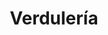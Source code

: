---
title: "Verdulería"
url: /ciudad-autonoma-de-buenos-aires/verduleria-dante/
shop: Lebensmittel
---